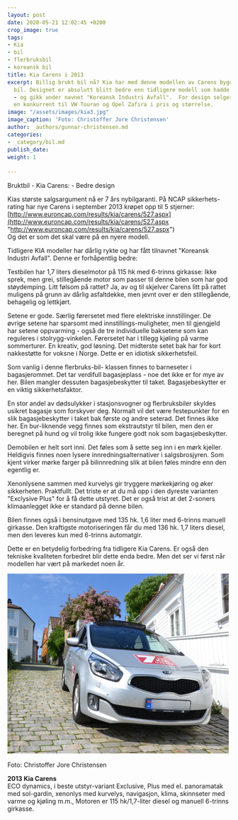 ```yaml
---
layout: post
date: 2020-05-21 12:02:45 +0200
crop_image: true
tags:
- Kia
- bil
- flerbruksbil
- koreansk bil
title: Kia Carens i 2013
excerpt: Billig brukt bil nå? Kia har med denne modellen av Carens bygd en helt ny
  bil. Designet er absolutt blitt bedre enn tidligere modell som hadde dårlig rykte
  - og gikk under navnet "Koreansk Industri Avfall".  For design selger. Dette blir
  en konkurrent til VW Touran og Opel Zafira i pris og størrelse.
image: "/assets/images/kia3.jpg"
image_caption: 'Foto: Christoffer Jore Christensen'
author: _authors/gunnar-christensen.md
categories:
- _category/bil.md
publish_date: 
weight: 1

---
```

Bruktbil - Kia Carens: - Bedre design

Kias største salgsargument nå er 7 års nybilgaranti. På NCAP sikkerhets-rating har nye Carens i september 2013 krøpet opp til 5 stjerner:  
[http://www.euroncap.com/results/kia/carens/527.aspx](http://www.euroncap.com/results/kia/carens/527.aspx "http://www.euroncap.com/results/kia/carens/527.aspx")  
Og det er som det skal være på en nyere modell.

Tidligere KIA modeller har dårlig rykte og har fått tilnavnet "Koreansk Industri Avfall". Denne er forhåpentlig bedre:

Testbilen har 1,7 liters dieselmotor på 115 hk med 6-trinns girkasse: Ikke sprek, men grei, stillegående motor som passer til denne bilen som har god støydemping. Litt følsom på rattet? Ja, av og til skjelver Carens litt på rattet muligens på grunn av dårlig asfaltdekke, men jevnt over er den stillegående, behagelig og lettkjørt.

Setene er gode. Særlig førersetet med flere elektriske innstillinger. De øvrige setene har sparsomt med innstillings-muligheter, men til gjengjeld har setene oppvarming - også de tre individuelle baksetene som kan reguleres i stolrygg-vinkelen. Førersetet har i tillegg kjøling på varme sommerturer. En kreativ, god løsning. Det midterste setet bak har for kort nakkestøtte for voksne i Norge. Dette er en idiotisk sikkerhetsfeil.

Som vanlig i denne flerbruks-bil- klassen finnes to barneseter i bagasjerommet. Det tar verdifull bagasjeplass - noe det ikke er for mye av her. Bilen mangler dessuten bagasjebeskytter til taket. Bagasjebeskytter er en viktig sikkerhetsfaktor.

En stor andel av dødsulykker i stasjonsvogner og flerbruksbiler skyldes usikret bagasje som forskyver deg. Normalt vil det være festepunkter for en slik bagasjebeskytter i taket bak første og andre seterad. Det finnes ikke her. En bur-liknende vegg finnes som ekstrautstyr til bilen, men den er beregnet på hund og vil trolig ikke fungere godt nok som bagasjebeskytter.

Demobilen er helt sort inni. Det føles som å sette seg inn i en mørk kjeller. Heldigvis finnes noen lysere innredningsalternativer i salgsbrosjyren. Som kjent virker mørke farger på bilinnredning slik at bilen føles mindre enn den egentlig er.

Xenonlysene sammen med kurvelys gir tryggere mørkekjøring og øker sikkerheten. Praktfullt. Det triste er at du må opp i den dyreste varianten "Exclysive Plus" for å få dette utstyret. Det er også trist at det 2-soners klimaanlegget ikke er standard på denne bilen.

Bilen finnes også i bensinutgave med 135 hk. 1,6 liter med 6-trinns manuell girkasse. Den kraftigste motoriseringen får du med 136 hk. 1,7 liters diesel, men den leveres kun med 6-trinns automatgir.

Dette er en betydelig forbedring fra tidligere Kia Carens. Er også den tekniske kvaliteten forbedret blir dette enda bedre. Men det ser vi først når modellen har vært på markedet noen år.

![](/assets/images/kia1.jpg)

Foto: Christoffer Jore Christensen

**2013 Kia Carens**  
ECO dynamics, i beste utstyr-variant Exclusive,  Plus med el. panoramatak med sol-gardin, xenonlys med kurvelys, navigasjon, klima, skinnseter med varme og kjøling m.m., Motoren er 115 hk/1,7-liter diesel og manuell 6-trinns girkasse.